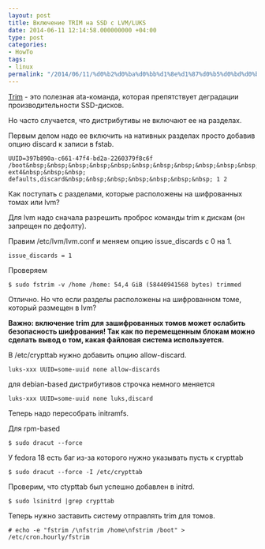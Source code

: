 ```yaml
---
layout: post
title: Включение TRIM на SSD с LVM/LUKS
date: 2014-06-11 12:14:58.000000000 +04:00
type: post
categories:
- HowTo
tags:
- linux
permalink: "/2014/06/11/%d0%b2%d0%ba%d0%bb%d1%8e%d1%87%d0%b5%d0%bd%d0%b8%d0%b5-trim-%d0%bd%d0%b0-ssd-%d1%81-lvm-luks/"
---
```

[Trim](https://en.wikipedia.org/wiki/Trim_%28computing%29 "TRIM") - это полезная ata-команда, которая препятствует деградации производительности SSD-дисков.

Но часто случается, что дистрибутивы не включают ее на разделах.

Первым делом надо ее включить на нативных разделах просто добавив опцию discard к записи в fstab.

```
UUID=397b890a-c661-47f4-bd2a-2260379f8c6f /boot&nbsp;&nbsp;&nbsp;&nbsp;&nbsp;&nbsp;&nbsp;&nbsp;&nbsp;&nbsp;&nbsp;&nbsp;&nbsp;&nbsp;&nbsp;&nbsp;&nbsp;&nbsp; ext4&nbsp;&nbsp;&nbsp; defaults,discard&nbsp;&nbsp;&nbsp;&nbsp;&nbsp;&nbsp;&nbsp; 1 2
```

Как поступать с разделами, которые расположены на шифрованных томах или lvm?

Для lvm надо сначала разрешить проброс команды trim к дискам (он запрещен по дефолту).

Правим /etc/lvm/lvm.conf и меняем опцию issue_discards с 0 на 1.

```
issue_discards = 1
```

Проверяем

```
$ sudo fstrim -v /home /home: 54,4 GiB (58440941568 bytes) trimmed
```

Отлично. Но что если разделы расположены на шифрованном томе, который размещен в lvm?

**Важно: включение trim для зашифрованных томов может ослабить безопасность шифрования! Так как по перемещенным блокам можно сделать вывод о том, какая файловая система используется.**

В /etc/crypttab нужно добавить опцию allow-discard.

```
luks-xxx UUID=some-uuid none allow-discards
```

для debian-based дистрибутивов строчка немного меняется

```
luks-xxx UUID=some-uuid none luks,discard
```

Теперь надо пересобрать initramfs.

Для rpm-based

```
$ sudo dracut --force
```

У fedora 18 есть баг из-за которого нужно указывать пусть к crypttab

```
$ sudo dracut --force -I /etc/crypttab
```

Проверим, что ctypttab был успешно добавлен в initrd.

```
$ sudo lsinitrd |grep crypttab
```

Теперь нужно заставить систему отправлять trim для томов.

```
# echo -e "fstrim /\nfstrim /home\nfstrim /boot" > /etc/cron.hourly/fstrim
```

&nbsp;

